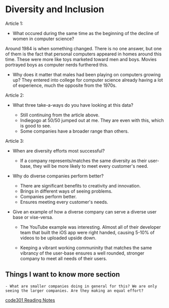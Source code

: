 # Diversity and Inclusion

Article 1:

- What occured during the same time as the beginning of the decline of women in computer science? 

Around 1984 is when something changed. There is no one answer, but one of them is the fact that personal computers appeared in homes around this time. These were more like toys marketed toward men and boys. Movies portrayed boys as computer nerds furthered this.


- Why does it matter that males had been playing on computers growing up?
They entered into college for computer science already having a lot of experience, much the opposite from the 1970s.

Article 2:

- What three take-a-ways do you have looking at this data?

    - Still continuing from the article above.
    - Indiegogo at 50/50 jumped out at me. They are even with this, which is good to see.
    - Some companies have a broader range than others.

Article 3:

- When are diversity efforts most successful?

    - If a company represents/matches the same diversity as their user-base, they will be more likely to meet every customer's need.
    
- Why do diverse companies perform better?

    - There are significant benefits to creativity and innovation.
    - Brings in different ways of seeing problems.
    - Companies perform better.
    - Ensures meeting every customer's needs.


- Give an example of how a diverse company can serve a diverse user base or vise-versa.
   
    - The YouTube example was interesting. Almost all of their developer team that built the iOS app were right handed, causing 5-10% of videos to be uploaded upside down.

    - Keeping a vibrant working communinity that matches the same vibrancy of the user-base ensures a well rounded, stronger company to meet all needs of their users.


## Things I want to know more section

    - What are smaller companies doing in general for this? We are only seeing the larger companies. Are they making an equal effort?

[code301 Reading Notes](/301/code301Table.md)